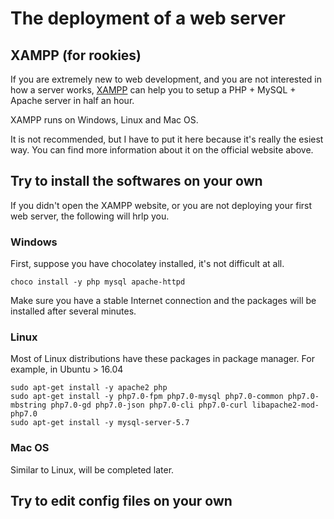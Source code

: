 # The deployment of a web server

## XAMPP (for rookies)

If you are extremely new to web development, and you are not interested in how a server works,
[XAMPP](https://www.apachefriends.org/index.html) can help you to setup a PHP + MySQL + Apache server in half an hour.

XAMPP runs on Windows, Linux and Mac OS.

It is not recommended, but I have to put it here because it's really the esiest way.
You can find more information about it on the official website above.

## Try to install the softwares on your own

If you didn't open the XAMPP website, or you are not deploying your first web server, the following will hrlp you.

### Windows

First, suppose you have chocolatey installed, it's not difficult at all.
```
choco install -y php mysql apache-httpd
```
Make sure you have a stable Internet connection and the packages will be installed after several minutes.

### Linux

Most of Linux distributions have these packages in package manager. For example, in Ubuntu > 16.04
```
sudo apt-get install -y apache2 php
sudo apt-get install -y php7.0-fpm php7.0-mysql php7.0-common php7.0-mbstring php7.0-gd php7.0-json php7.0-cli php7.0-curl libapache2-mod-php7.0
sudo apt-get install -y mysql-server-5.7
```

### Mac OS

Similar to Linux, will be completed later.


## Try to edit config files on your own



